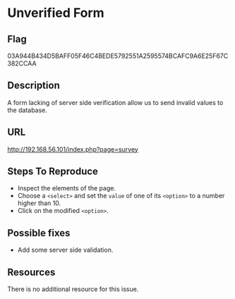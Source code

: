 # Unverified Form

## Flag

03A944B434D5BAFF05F46C4BEDE5792551A2595574BCAFC9A6E25F67C382CCAA

## Description

A form lacking of server side verification allow us to send invalid values to the database.

## URL

http://192.168.56.101/index.php?page=survey

## Steps To Reproduce

- Inspect the elements of the page.
- Choose a `<select>` and set the `value` of one of its `<option>` to a number higher than 10.
- Click on the modified `<option>`.

## Possible fixes

- Add some server side validation.

## Resources

There is no additional resource for this issue.
